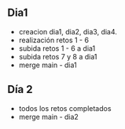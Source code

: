 ## Dia1

- creacion dia1, dia2, dia3, dia4.
- realización retos 1 - 6
- subida retos 1 - 6 a dia1
- subida retos 7 y 8 a dia1
- merge main - dia1

## Día 2

- todos los retos completados
- merge main - dia2
